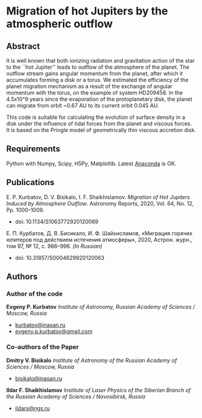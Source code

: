
# Migration of hot Jupiters by the atmospheric outflow


## Abstract

It is well known that both ionizing radiation and gravitation action of the star to the ``hot Jupiter'' leads to outflow of the atmosphere of the planet. The outflow stream gains angular momentum from the planet, after which it accumulates forming a disk or a torus. We estimated the efficiency of the planet migration mechanism as a result of the exchange of angular momentum with the torus, on the example of system HD209458. In the 4.5x10^9 years since the evaporation of the protoplanetary disk, the planet can migrate from orbit ~0.67 AU to its current orbit 0.045 AU.

This code is suitable for calculating the evolution of surface density in a disk under the influence of tidal forces from the planet and viscous forces. It is based on the Pringle model of geometrically thin viscous accretion disk.


## Requirements

Python with Numpy, Scipy, H5Py, Matplotlib. Latest [Anaconda](https://www.anaconda.com/) is OK.


## Publications

E. P. Kurbatov, D. V. Bisikalo, I. F. Shaikhislamov. _Migration of Hot Jupiters Induced by Atmosphere Outflow_. Astronomy Reports, 2020, Vol. 64, No. 12, Pp. 1000–1009.
- doi: 10.1134/S1063772920120069

Е. П. Курбатов, Д. В. Бисикало, И. Ф. Шайхисламов, «Миграция горячих юпитеров под действием истечения атмосферы», 2020, Астрон. журн., том 97, № 12, с. 986–996. _(In Russian)_
- doi: 10.31857/S0004629920120063


## Authors

### Author of the code

**Evgeny P. Kurbatov** _Institute of Astronomy, Russian Academy of Sciences / Moscow, Russia_
- <kurbatov@inasan.ru>
- <evgeny.p.kurbatov@gmail.com>

### Co-authors of the Paper

**Dmitry V. Bisikalo** _Institute of Astronomy of the Russian Academy of Sciences / Moscow, Russia_
- <bisikalo@inasan.ru>

**Ildar F. Shaikhislamov** _Institute of Laser Physics of the Siberian Branch of the Russian Academy of Sciences / Novosibirsk, Russia_
- <ildars@ngs.ru>
